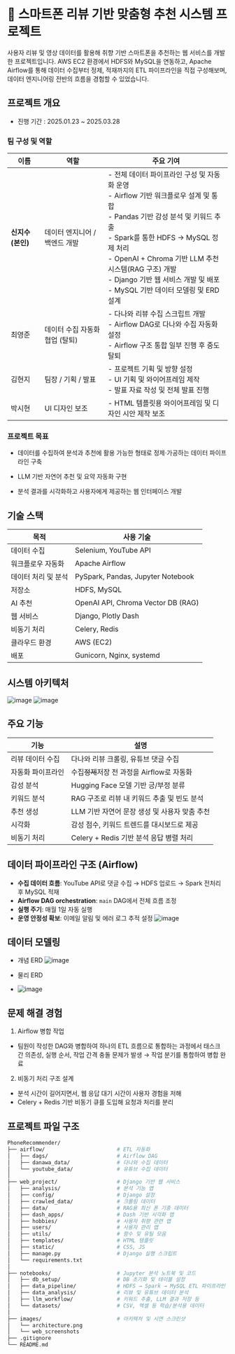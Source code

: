 # 📱 스마트폰 리뷰 기반 맞춤형 추천 시스템 프로젝트

사용자 리뷰 및 영상 데이터를 활용해 취향 기반 스마트폰을 추천하는 웹 서비스를 개발한 프로젝트입니다.
AWS EC2 환경에서 HDFS와 MySQL을 연동하고, Apache Airflow를 통해 데이터 수집부터 정제, 적재까지의 ETL 파이프라인을 직접 구성해보며, 데이터 엔지니어링 전반의 흐름을 경험할 수 있었습니다.

## 프로젝트 개요
- 진행 기간 : 2025.01.23 ~ 2025.03.28


### 팀 구성 및 역할
| 이름           | 역할                 | 주요 기여                                                                                                                                                                                                                              |
| ------------ | ------------------ | ---------------------------------------------------------------------------------------------------------------------------------------------------------------------------------------------------------------------------------- |
| **신지수 (본인)** | 데이터 엔지니어 / 백엔드 개발  | - 전체 데이터 파이프라인 구성 및 자동화 운영<br>- Airflow 기반 워크플로우 설계 및 통합<br>- Pandas 기반 감성 분석 및 키워드 추출<br>- Spark를 통한 HDFS → MySQL 정제 처리<br>- OpenAI + Chroma 기반 LLM 추천 시스템(RAG 구조) 개발<br>- Django 기반 웹 서비스 개발 및 배포<br>- MySQL 기반 데이터 모델링 및 ERD 설계 |
| 최영준          | 데이터 수집 자동화 협업 (탈퇴) | - 다나와 리뷰 수집 스크립트 개발<br>- Airflow DAG로 다나와 수집 자동화 설정<br>- Airflow 구조 통합 일부 진행 후 중도 탈퇴                                                                                                                                               |
| 김현지          | 팀장 / 기획 / 발표       | - 프로젝트 기획 및 방향 설정<br>- UI 기획 및 와이어프레임 제작<br>- 발표 자료 작성 및 전체 발표 진행                                                                                                                                                                  |
| 박시현          | UI 디자인 보조          | - HTML 템플릿용 와이어프레임 및 디자인 시안 제작 보조             |

### 프로젝트 목표
- 데이터를 수집하여 분석과 추천에 활용 가능한 형태로 정제·가공하는 데이터 파이프라인 구축

- LLM 기반 자연어 추천 및 요약 자동화 구현

- 분석 결과를 시각화하고 사용자에게 제공하는 웹 인터페이스 개발

## 기술 스택

| 목적          | 사용 기술                                    |
| ----------- | ------------------------------------- |
| 데이터 수집      | Selenium, YouTube API                 |
| 워크플로우 자동화   | Apache Airflow                        |
| 데이터 처리 및 분석 | PySpark, Pandas, Jupyter Notebook         |
| 저장소         | HDFS, MySQL                           |
| AI 추천       | OpenAI API, Chroma Vector DB (RAG) |
| 웹 서비스       | Django, Plotly Dash                   |
| 비동기 처리      | Celery, Redis                         |
| 클라우드 환경        | AWS (EC2)                |
| 배포          | Gunicorn, Nginx, systemd            |

## 시스템 아키텍처
![image](./images/architecture.png)
![image](./images/web_architecture.png)

## 주요 기능
| 기능        | 설명                            |
| --------- | ----------------------------- |
| 리뷰 데이터 수집 | 다나와 리뷰 크롤링, 유튜브 댓글 수집         |
| 자동화 파이프라인 | 수집~~정제~~저장 전 과정을 Airflow로 자동화 |
| 감성 분석     | Hugging Face 모델 기반 긍/부정 분류    |
| 키워드 분석    | RAG 구조로 리뷰 내 키워드 추출 및 빈도 분석   |
| 추천 생성     | LLM 기반 자연어 문장 생성 및 사용자 맞춤 추천  |
| 시각화       | 감성 점수, 키워드 트렌드를 대시보드로 제공      |
| 비동기 처리    | Celery + Redis 기반 분석 응답 병렬 처리 |


## 데이터 파이프라인 구조 (Airflow)
- **수집 데이터 흐름**: YouTube API로 댓글 수집 → HDFS 업로드 → Spark 전처리 후 MySQL 적재
- **Airflow DAG orchestration**: `main` DAG에서 전체 흐름 조정
- **실행 주기**: 매월 1일 자동 실행
- **운영 안정성 확보**: 이메일 알림 및 에러 로그 추적 설정
![image](./images/airflow_dag.png)


## 데이터 모델링

- 개념 ERD
![image](./images/erd_conceptual.png)

- 물리 ERD
- ![image](./images/erd_physical.png)

## 문제 해결 경험
1. Airflow 병합 작업
- 팀원이 작성한 DAG와 병합하여 하나의 ETL 흐름으로 통합하는 과정에서 태스크 간 의존성, 실행 순서, 작업 간격 충돌 문제가 발생 → 작업 분기를 통합하여 병합 완료
2. 비동기 처리 구조 설계
- 분석 시간이 길어지면서, 웹 응답 대기 시간이 사용자 경험을 저해
- Celery + Redis 기반 비동기 큐를 도입해 요청과 처리를 분리


## 프로젝트 파일 구조

```bash
PhoneRecommender/
├── airflow/                       # ETL 자동화
│   ├── dags/                      # Airflow DAG
│   ├── danawa_data/               # 다나와 수집 데이터
│   └── youtube_data/              # 유튜브 수집 데이터
│
├── web_project/                   # Django 기반 웹 서비스
│   ├── analysis/                  # 분석 기능 앱
│   ├── config/                    # Django 설정
│   ├── crawled_data/              # 크롤링 데이터
│   ├── data/                      # RAG용 최신 폰 기종 데이터
│   ├── dash_apps/                 # Dash 기반 시각화 앱
│   ├── hobbies/                   # 사용자 취향 관련 앱
│   ├── users/                     # 사용자 관리 앱
│   ├── utils/                     # 함수 및 유틸 모음
│   ├── templates/                 # HTML 템플릿
│   ├── static/                    # CSS, JS
│   ├── manage.py                  # Django 실행 스크립트
│   └── requirements.txt          
│
├── notebooks/                     # Jupyter 분석 노트북 및 코드
│   ├── db_setup/                  # DB 초기화 및 테이블 설정
│   ├── data_pipeline/             # HDFS → Spark → MySQL ETL 파이프라인
│   ├── data_analysis/             # 리뷰 및 유튜브 데이터 분석
│   ├── llm_workflow/              # 키워드 추출, LLM 결과 저장 등
│   └── datasets/                  # CSV, 엑셀 등 학습/분석용 데이터
│
├── images/                        # 아키텍처 및 시연 스크린샷
│   └── architecture.png
│   └── web_screenshots
├── .gitignore                    
└── README.md                     

```
